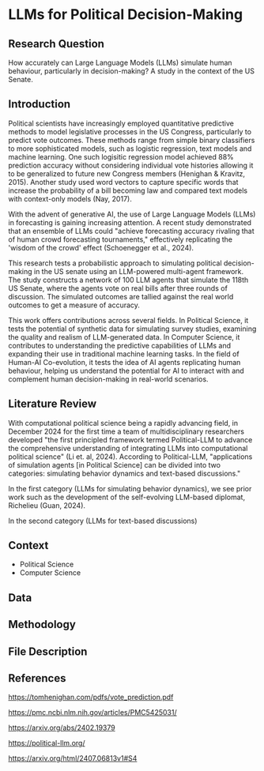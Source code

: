 # LLMs for Political Decision-Making

## Research Question
How accurately can Large Language Models (LLMs) simulate human behaviour, particularly in decision-making? A study in the context of the US Senate.

## Introduction
Political scientists have increasingly employed quantitative predictive methods to model legislative processes in the US Congress, particularly to predict vote outcomes. These methods range from simple binary classifiers to more sophisticated models, such as logistic regression, text models and machine learning. One such logisitic regression model achieved 88% prediction accuracy without considering individual vote histories allowing it to be generalized to future new Congress members (Henighan & Kravitz, 2015). Another study used word vectors to capture specific words that increase the probability of a bill becoming law and compared text models with context-only models (Nay, 2017).

With the advent of generative AI, the use of Large Language Models (LLMs) in forecasting is gaining increasing attention. A recent study demonstrated that an ensemble of LLMs could "achieve forecasting accuracy rivaling that of human crowd forecasting tournaments," effectively replicating the 'wisdom of the crowd' effect (Schoenegger et al., 2024).

This research tests a probabilistic approach to simulating political decision-making in the US senate using an LLM-powered multi-agent framework. The study constructs a network of 100 LLM agents that simulate the 118th US Senate, where the agents vote on real bills after three rounds of discussion. The simulated outcomes are tallied against the real world outcomes to get a measure of accuracy. 

This work offers contributions across several fields. In Political Science, it tests the potential of synthetic data for simulating survey studies, examining the quality and realism of LLM-generated data. In Computer Science, it contributes to understanding the predictive capabilities of LLMs and expanding their use in traditional machine learning tasks. In the field of Human-AI Co-evolution, it tests the idea of AI agents replicating human behaviour, helping us understand the potential for AI to interact with and complement human decision-making in real-world scenarios.

## Literature Review

With computational political science being a rapidly advancing field, in December 2024 for the first time a team of multidisciplinary researchers developed "the first principled framework termed Political-LLM to advance the comprehensive understanding of integrating LLMs into computational political science" (Li et. al, 2024). According to Political-LLM, "applications of simulation agents [in Political Science] can be divided into two categories: simulating behavior dynamics and text-based discussions." 

In the first category (LLMs for simulating behavior dynamics), we see prior work such as the development of the self-evolving LLM-based diplomat, Richelieu (Guan, 2024). 

In the second category (LLMs for text-based discussions) 


## Context
- Political Science
- Computer Science

## Data

## Methodology

## File Description

## References

https://tomhenighan.com/pdfs/vote_prediction.pdf

https://pmc.ncbi.nlm.nih.gov/articles/PMC5425031/

https://arxiv.org/abs/2402.19379

https://political-llm.org/

https://arxiv.org/html/2407.06813v1#S4
